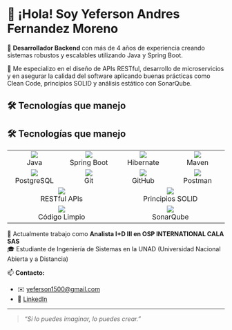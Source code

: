 # 👋 ¡Hola! Soy Yeferson Andres Fernandez Moreno

🎯 **Desarrollador Backend** con más de 4 años de experiencia creando sistemas robustos y escalables utilizando Java y Spring Boot.

💼 Me especializo en el diseño de APIs RESTful, desarrollo de microservicios y en asegurar la calidad del software aplicando buenas prácticas como Clean Code, principios SOLID y análisis estático con SonarQube.

<h2>🛠️ Tecnologías que manejo</h2>

<h2>🛠️ Tecnologías que manejo</h2>

<table>
  <tr>
    <td align="center" width="110">
      <img src="https://skillicons.dev/icons?i=java" /><br/>Java
    </td>
    <td align="center" width="110">
      <img src="https://skillicons.dev/icons?i=spring" /><br/>Spring Boot
    </td>
    <td align="center" width="110">
      <img src="https://skillicons.dev/icons?i=hibernate" /><br/>Hibernate
    </td>
    <td align="center" width="110">
      <img src="https://skillicons.dev/icons?i=maven" /><br/>Maven
    </td>
  </tr>
  <tr>
    <td align="center" width="110">
      <img src="https://skillicons.dev/icons?i=postgres" /><br/>PostgreSQL
    </td>
    <td align="center" width="110">
      <img src="https://skillicons.dev/icons?i=git" /><br/>Git
    </td>
    <td align="center" width="110">
      <img src="https://skillicons.dev/icons?i=github" /><br/>GitHub
    </td>
    <td align="center" width="110">
      <img src="https://skillicons.dev/icons?i=postman" /><br/>Postman
    </td>
  </tr>
  <tr>
    <td align="center" colspan="2">
      <img src="https://img.shields.io/badge/RESTful_APIs-FF6C37?style=for-the-badge&logo=api&logoColor=white" /><br/>RESTful APIs
    </td>
    <td align="center" colspan="2">
      <img src="https://img.shields.io/badge/SOLID_Principles-4B4B4B?style=for-the-badge&logo=codeforces&logoColor=white" /><br/>Principios SOLID
    </td>
  </tr>
  <tr>
    <td align="center" colspan="2">
      <img src="https://img.shields.io/badge/Clean%20Code-2E8B57?style=for-the-badge&logo=airplayvideo&logoColor=white" /><br/>Código Limpio
    </td>
    <td align="center" colspan="2">
      <img src="https://img.shields.io/badge/SonarQube-4E9BCD?style=for-the-badge&logo=sonarqube&logoColor=white" /><br/>SonarQube
    </td>
  </tr>
</table>

🚀 Actualmente trabajo como **Analista I+D III en OSP INTERNATIONAL CALA SAS**  
🎓 Estudiante de Ingeniería de Sistemas en la UNAD (Universidad Nacional Abierta y a Distancia)

📫 **Contacto:**  
- ✉️ yeferson1500@gmail.com  
- 🔗 [LinkedIn](https://www.linkedin.com/in/yeferson-fernandez)

---

> *“Si lo puedes imaginar, lo puedes crear.”*

